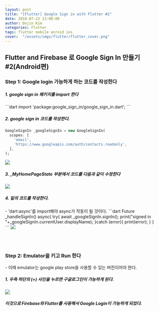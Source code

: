 ```yaml
---
layout: post
title: "[Flutter] Google Sign in with Flutter #2"
date: 2018-07-22 13:00:00
author: Dojin Kim
categories: Flutter
tags: flutter mobile anroid ios
cover:  "/assets/imgs/flutter/flutter_cover.png"
---
```



## Flutter and Firebase 로 Google Sign In 만들기 #2(Android편)


<h3>Step 1: Google login 가능하게 하는 코드를 작성한다</h3>
<h5>1. google sign in 패키지를 import 한다</h5>
```dart
import 'package:google_sign_in/google_sign_in.dart';
```
<h5>2. google sign in 코드를 작성한다. </h5>

```dart
GoogleSignIn _googleSignIn = new GoogleSignIn(
  scopes: [
    'email',
    'https://www.googleapis.com/auth/contacts.readonly',
  ],
);

```
<img src="{{ site.baseurl }}/assets/imgs/flutter/fb15.png"/>


<h5>3. _MyHomePageState 부분에서 코드를 다음과 같이 수정한다</h5>
<img src="{{ site.baseurl }}/assets/imgs/flutter/fb14.png"/>


<h5>4. 밑의 코드를 작성한다.</h5>
- 'dart:async'를 import해야 async가 작동이 될 것이다.
```dart
Future<Null> _handleSignIn() async{
 	 try{
    	await _googleSignIn.signIn();
    	print("signed in "+_googleSignIn.currentUser.displayName);
  	}catch (error){
   	 print(error);
  	}
}
```
<img src="{{ site.baseurl }}/assets/imgs/flutter/fb16.png"/>


<br><br>
<h3>Step 2: Emulator을 키고 Run 한다</h3>
- 이때 emulator는 google play store을 사용할 수 있는 버전이어야 한다.

<h5>1. 우측 하단의 (+) 사인을 누르면 구글로그인이 가능하게 된다.</h5>
<img src="{{ site.baseurl }}/assets/imgs/flutter/fb17.png"/>


<h5>이것으로 Firebase와 Flutter를 사용해서 Google Login이 가능하게 되었다.</h5>
